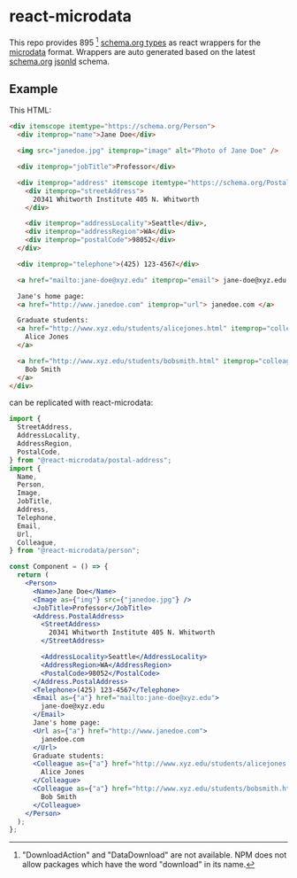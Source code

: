# react-microdata

This repo provides 895 [^1] [schema.org types](https://schema.org/docs/full.html) as react wrappers for the [microdata](<https://en.wikipedia.org/wiki/Microdata_(HTML)>) format.
Wrappers are auto generated based on the latest [schema.org](https://schema.org/) [jsonld](https://schema.org/version/latest/schemaorg-all-https.jsonld) schema.

[^1]: "DownloadAction" and "DataDownload" are not available. NPM does not allow packages which have the word "download" in its name.

## Example

This HTML:

```html
<div itemscope itemtype="https://schema.org/Person">
  <div itemprop="name">Jane Doe</div>

  <img src="janedoe.jpg" itemprop="image" alt="Photo of Jane Doe" />

  <div itemprop="jobTitle">Professor</div>

  <div itemprop="address" itemscope itemtype="https://schema.org/PostalAddress">
    <div itemprop="streetAddress">
      20341 Whitworth Institute 405 N. Whitworth
    </div>

    <div itemprop="addressLocality">Seattle</div>,
    <div itemprop="addressRegion">WA</div>
    <div itemprop="postalCode">98052</div>
  </div>

  <div itemprop="telephone">(425) 123-4567</div>

  <a href="mailto:jane-doe@xyz.edu" itemprop="email"> jane-doe@xyz.edu </a>

  Jane's home page:
  <a href="http://www.janedoe.com" itemprop="url"> janedoe.com </a>

  Graduate students:
  <a href="http://www.xyz.edu/students/alicejones.html" itemprop="colleague">
    Alice Jones
  </a>

  <a href="http://www.xyz.edu/students/bobsmith.html" itemprop="colleague">
    Bob Smith
  </a>
</div>
```

can be replicated with react-microdata:

```jsx
import {
  StreetAddress,
  AddressLocality,
  AddressRegion,
  PostalCode,
} from "@react-microdata/postal-address";
import {
  Name,
  Person,
  Image,
  JobTitle,
  Address,
  Telephone,
  Email,
  Url,
  Colleague,
} from "@react-microdata/person";

const Component = () => {
  return (
    <Person>
      <Name>Jane Doe</Name>
      <Image as={"img"} src={"janedoe.jpg"} />
      <JobTitle>Professor</JobTitle>
      <Address.PostalAddress>
        <StreetAddress>
          20341 Whitworth Institute 405 N. Whitworth
        </StreetAddress>

        <AddressLocality>Seattle</AddressLocality>
        <AddressRegion>WA</AddressRegion>
        <PostalCode>98052</PostalCode>
      </Address.PostalAddress>
      <Telephone>(425) 123-4567</Telephone>
      <Email as={"a"} href="mailto:jane-doe@xyz.edu">
        jane-doe@xyz.edu
      </Email>
      Jane's home page:
      <Url as={"a"} href="http://www.janedoe.com">
        janedoe.com
      </Url>
      Graduate students:
      <Colleague as={"a"} href="http://www.xyz.edu/students/alicejones.html">
        Alice Jones
      </Colleague>
      <Colleague as={"a"} href="http://www.xyz.edu/students/bobsmith.html">
        Bob Smith
      </Colleague>
    </Person>
  );
};
```
